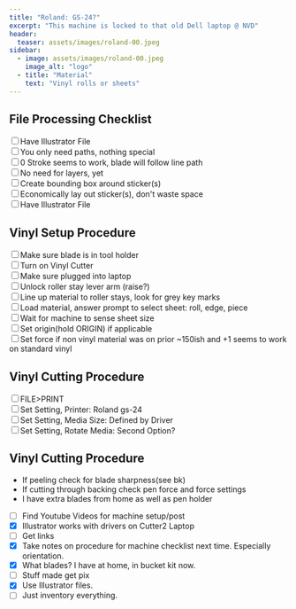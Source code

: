 ```yaml
---
title: "Roland: GS-24?"
excerpt: "This machine is locked to that old Dell laptop @ NVD"
header:
  teaser: assets/images/roland-00.jpeg
sidebar:
  - image: assets/images/roland-00.jpeg
    image_alt: "logo"
  - title: "Material"
    text: "Vinyl rolls or sheets"
---
```


## File Processing Checklist

<input type="checkbox" name="0" value="0">Have Illustrator File<br>
<input type="checkbox" name="0" value="0">You only need paths, nothing special<br>
<input type="checkbox" name="0" value="0">0 Stroke seems to work, blade will follow line path<br>
<input type="checkbox" name="0" value="0">No need for layers, yet<br>
<input type="checkbox" name="0" value="0">Create bounding box around sticker(s)<br>
<input type="checkbox" name="0" value="0">Economically lay out sticker(s), don't waste space<br>
<input type="checkbox" name="0" value="0">Have Illustrator File<br>

## Vinyl Setup Procedure

<input type="checkbox" name="0" value="0">Make sure blade is in tool holder<br>
<input type="checkbox" name="0" value="0">Turn on Vinyl Cutter<br>
<input type="checkbox" name="0" value="0">Make sure plugged into laptop<br>
<input type="checkbox" name="0" value="0">Unlock roller stay lever arm (raise?)<br>
<input type="checkbox" name="0" value="0">Line up material to roller stays, look for grey key marks <br>
<input type="checkbox" name="0" value="0">Load material, answer prompt to select sheet: roll, edge, piece<br>
<input type="checkbox" name="0" value="0">Wait for machine to sense sheet size<br>
<input type="checkbox" name="0" value="0">Set origin(hold ORIGIN) if applicable<br>
<input type="checkbox" name="0" value="0">Set force if non vinyl material was on prior ~150ish and +1 seems to work on standard vinyl<br>

## Vinyl Cutting Procedure
<input type="checkbox" name="0" value="0">FILE>PRINT<br>
<input type="checkbox" name="0" value="0">Set Setting, Printer: Roland gs-24<br>
<input type="checkbox" name="0" value="0">Set Setting, Media Size: Defined by Driver<br>
<input type="checkbox" name="0" value="0">Set Setting, Rotate Media: Second Option?<br>

## Vinyl Cutting Procedure
- If peeling check for blade sharpness(see bk)
- If cutting through backing check pen force and force settings
- I have extra blades from home as well as pen holder

- [ ] Find Youtube Videos for machine setup/post
- [X] Illustrator works with drivers on Cutter2 Laptop
- [ ] Get links
- [X] Take notes on procedure for machine checklist next time. Especially orientation.
- [X] What blades? I have at home, in bucket kit now.
- [ ] Stuff made get pix
- [X] Use Illustrator files.
- [ ] Just inventory everything.
